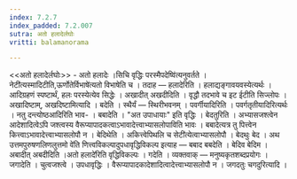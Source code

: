 ```yaml
---
index: 7.2.7
index_padded: 7.2.007
sutra: अतो हलादेर्लघोः
vritti: balamanorama

---
```

<<अतो हलादेर्लघोः>> - अतो हलादेः ।सिचि वृद्धिः परस्मैपदेष्वि॑त्यनुवर्तते ।नेटी॑त्यस्मादिटीति,ऊर्णोतेर्विभाषे॑त्यतो विभाषेति च । तदाह —  हलादेरिति । हलाद्यङ्गावयवस्येत्यर्थः । आदिग्रहणं स्पष्टार्थं, हलः परस्येत्येव सिद्धेः । अखादीत् अखदीदिति । वृद्धौ तदभावे च इट ईटीति सिज्लोपः । अखादिष्टाम्, अखदिष्टामित्यादि । बदेति । स्थैर्यं — स्थिरीभवनम् । पवर्गीयादिरिति । पवर्गतृतीयादिरित्यर्थः । नतु दन्त्योष्ठआदिरिति भाव- । बबादेति । "अत उपाधायाः" इति वृद्धिः । बेदतुरिति । अभ्यासजश्त्वेन आदेशादित्वेऽपि जश्त्वस्य वैरूप्यापादकत्वाऽभावादेत्त्वाभ्यासलोपाविति भावः । बबादेत्यत्र तु पित्त्वेन कित्त्वाऽभावादेत्त्वाभ्यासलोपौ न । बेदिथेति । अकित्त्वेपिथलि च सेटी॑त्येत्वाभ्यासलोपौ । बेदथुः बेद । अथ उत्तमपुरुषणलिणलुत्तमो वे॑ति णित्त्वविकल्पादुपधावृद्धिविकल्प इत्याह —  बबाद बबदेति । बेदिव बेदिम । अबादीत् अबदीदिति ।अतो हलादे॑रिति वृद्धिविकल्पः । गदेति । व्यक्तवाक् —  मनुष्यकृतशब्दप्रयोगः । जगादेति । चुत्वजश्त्वे । उपधावृद्धिः । वैरूप्यापादकादेशादित्वादेत्त्वाभ्यासलोपौ न । जगदतुः चगदुरित्यादि ।